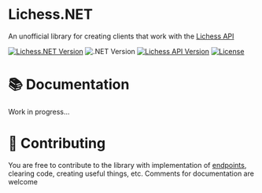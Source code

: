 # Lichess.NET
An unofficial library for creating clients that work with the [Lichess API](https://lichess.org/api)

[![Lichess.NET Version](https://img.shields.io/badge/Lichess.NET-0.0.0.1-blue)](https://github.com/FeudeyTF/Lichess.NET)
![.NET Version](https://img.shields.io/badge/.NET-8.0-purple)
[![Lichess API Version](https://img.shields.io/badge/Lichess_API-2.0.0-white)](https://lichess.org/api)
[![License](https://img.shields.io/github/license/FeudeyTF/lichess.net.svg?maxAge=2592000&label=License)](https://raw.githubusercontent.com/FeudeyTF/lichess.net/main/LICENSE)

# 📚 Documentation
Work in progress...
# 🔨 Contributing
You are free to contribute to the library with implementation of [endpoints](https://lichess.org/api), clearing code, creating useful things, etc. Comments for documentation are welcome
